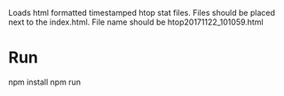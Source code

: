 Loads html formatted timestamped htop stat files.
Files should be placed next to the index.html. File name should be htop20171122_101059.html
 
# Run
npm install
npm run 
